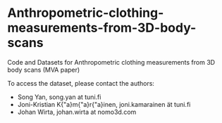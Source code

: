 # Anthropometric-clothing-measurements-from-3D-body-scans
Code and Datasets for Anthropometric clothing measurements from 3D body scans (MVA paper)

To access the dataset, please contact the authors:
 - Song Yan, song.yan at tuni.fi
 - Joni-Kristian K{\"a}m{\"a}r{\"a}inen, joni.kamarainen ät tuni.fi
 - Johan Wirta, johan.wirta at nomo3d.com
